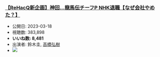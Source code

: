 ### [【ReHacQ新企画】神回…龍馬伝チーフP NHK退職【なぜ会社やめた？】](https://www.youtube.com/watch?v=uA83EVjn8HE)
-   公開日: 2023-03-18
-   視聴数: 383,898
-   **いいね数: 8,481**
-   出演者: 鈴木圭, [高橋弘樹](/rehacq_fan/people/高橋弘樹 "wikilink")
- [![](https://img.youtube.com/vi/uA83EVjn8HE/hqdefault.jpg)](https://www.youtube.com/watch?v=uA83EVjn8HE)
